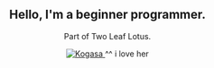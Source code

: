 <div align="center">
  <h2>Hello, I'm a beginner programmer.</h2>
  <p>Part of Two Leaf Lotus.</p>
  <a href="https://github.com/kogasacord" target="_blank" data-wpel-link="external" rel="external noopener noreferrer">
    <img alt="Kogasa" src="https://custom-icon-badges.demolab.com/badge/kogasa-tatara-03989e?style=flat&logo=kogasa">
  </a>
  ^^ i love her
</div>
